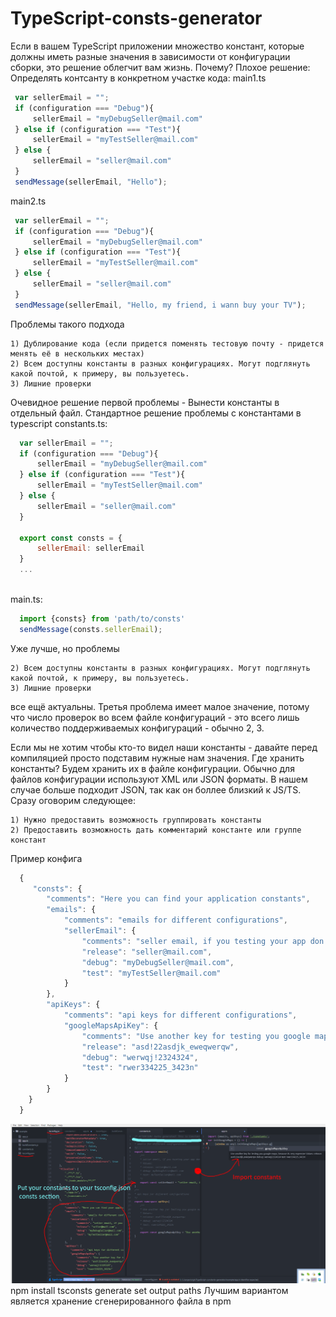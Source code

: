 # TypeScript-consts-generator


Если в вашем TypeScript приложении множество констант, которые должны иметь разные значения в зависимости от конфигурации сборки, это решение облегчит вам жизнь.
Почему?
 Плохое решение:
 Определять контсанту в конкретном участке кода:
 main1.ts
 ``` javascript 
  var sellerEmail = "";
  if (configuration === "Debug"){
      sellerEmail = "myDebugSeller@mail.com"
  } else if (configuration === "Test"){
      sellerEmail = "myTestSeller@mail.com"
  } else {
      sellerEmail = "seller@mail.com"
  }
  sendMessage(sellerEmail, "Hello");
 ```
 main2.ts 
 ``` javascript
  var sellerEmail = "";
  if (configuration === "Debug"){
      sellerEmail = "myDebugSeller@mail.com"
  } else if (configuration === "Test"){
      sellerEmail = "myTestSeller@mail.com"
  } else {
      sellerEmail = "seller@mail.com"
  }
  sendMessage(sellerEmail, "Hello, my friend, i wann buy your TV");
 ```
 Проблемы такого подхода
 ```
 1) Дублирование кода (если придется поменять тестовую почту - придется менять её в нескольких местах)
 2) Всем доступны константы в разных конфигурациях. Могут подглянуть какой почтой, к примеру, вы пользуетесь.
 3) Лишние проверки
 ```
 Очевидное решение первой проблемы - Вынести константы в отдельный файл.
 Стандартное решение проблемы с константами в typescript
 constants.ts:
``` javascript
  var sellerEmail = "";
  if (configuration === "Debug"){
      sellerEmail = "myDebugSeller@mail.com"
  } else if (configuration === "Test"){
      sellerEmail = "myTestSeller@mail.com"
  } else {
      sellerEmail = "seller@mail.com"
  }
  
  export const consts = {
      sellerEmail: sellerEmail
  } 
  ...
  
```
main.ts:
``` javascript
  import {consts} from 'path/to/consts'
  sendMessage(consts.sellerEmail);
```
Уже лучше, но проблемы
```
2) Всем доступны константы в разных конфигурациях. Могут подглянуть какой почтой, к примеру, вы пользуетесь.
3) Лишние проверки
```
все ещё актуальны.
Третья проблема имеет малое значение, потому что число проверок во всем файле конфигураций - это всего лишь количество поддерживаемых конфигураций - обычно 2, 3.

Если мы не хотим чтобы кто-то видел наши константы - давайте перед компиляцией просто подставим нужные нам значения.
Где хранить константы?
Будем хранить их в файле конфигурации. Обычно для файлов конфигурации используют XML или JSON форматы.
В нашем случае больше подходит JSON, так как он боллее близкий к JS/TS.
Сразу оговорим следующее:
```
1) Нужно предоставить возможность группировать константы
2) Предоставить возможность дать комментарий константе или группе констант
```
Пример конфига
``` javascript
  {
     "consts": {
        "comments": "Here you can find your application constants",
        "emails": {
            "comments": "emails for different configurations",
            "sellerEmail": {
                "comments": "seller email, if you testing your app don't use original email!!!",
                "release": "seller@mail.com",
                "debug": "myDebugSeller@mail.com",
                "test": "myTestSeller@mail.com"
            }
        },
        "apiKeys": {
            "comments": "api keys for different configurations",
            "googleMapsApiKey": {
                "comments": "Use another key for testing you google maps, because its very expensive",
                "release": "asd!22asdjk_eweqwerqw",
                "debug": "werwqj!2324324",
                "test": "rwer334225_3423n"
            }
        }
    }
  }
```

![try](https://github.com/stepancar/TypeScript-consts-generator/blob/master/docs/images/screen.png?raw=true)
npm install
tsconsts generate
set output paths
Лучшим вариантом является хранение сгенерированного файла в npm
